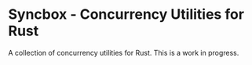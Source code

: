 # Syncbox - Concurrency Utilities for Rust

A collection of concurrency utilities for Rust. This is a work in
progress.
